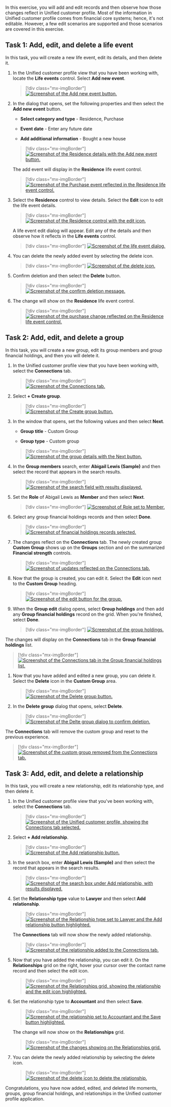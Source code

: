In this exercise, you will add and edit records and then observe how those changes reflect in Unified customer profile. Most of the information in Unified customer profile comes from financial core systems; hence, it's not editable. However, a few edit scenarios are supported and those scenarios are covered in this exercise.

## Task 1: Add, edit, and delete a life event

In this task, you will create a new life event, edit its details, and then delete it.

1.  In the Unified customer profile view that you have been working with, locate the **Life events** control. Select **Add new event**.

	> [!div class="mx-imgBorder"]
	> [![Screenshot of the Add new event button.](../media/add-new-event.png)](../media/add-new-event.png#lightbox)

1.  In the dialog that opens, set the following properties and then select the **Add new event** button.

	- **Select category and type** - Residence, Purchase
	
	- **Event date** - Enter any future date 
	
	- **Add additional information** - Bought a new house

	> [!div class="mx-imgBorder"]
	> [![Screenshot of the Residence details with the Add new event button.](../media/residence-event.png)](../media/residence-event.png#lightbox)

    The add event will display in the **Residence** life event control.

	> [!div class="mx-imgBorder"]
	> [![Screenshot of the Purchase event reflected in the Residence life event control.](../media/purchase.png)](../media/purchase.png#lightbox)

1.  Select the **Residence** control to view details. Select the **Edit** icon to edit the life event details.

	> [!div class="mx-imgBorder"]
	> [![Screenshot of the Residence control with the edit icon.](../media/edit.png)](../media/edit.png#lightbox)

    A life event edit dialog will appear. Edit any of the details and then observe how it reflects in the **Life events** control.

	> [!div class="mx-imgBorder"]
	> [![Screenshot of the life event dialog.](../media/life-event-dialog.png)](../media/life-event-dialog.png#lightbox)

1.  You can delete the newly added event by selecting the delete icon.

	> [!div class="mx-imgBorder"]
	> [![Screenshot of the delete icon.](../media/delete.png)](../media/delete.png#lightbox)

1.  Confirm deletion and then select the **Delete** button.

	> [!div class="mx-imgBorder"]
	> [![Screenshot of the confirm deletion message.](../media/confirm-deletion.png)](../media/confirm-deletion.png#lightbox)

1.  The change will show on the **Residence** life event control.

	> [!div class="mx-imgBorder"]
	> [![Screenshot of the purchase change reflected on the Residence life event control.](../media/change.png)](../media/change.png#lightbox)

## Task 2: Add, edit, and delete a group

In this task, you will create a new group, edit its group members and group financial holdings, and then you will delete it.

1.  In the Unified customer profile view that you have been working with, select the **Connections** tab.

	> [!div class="mx-imgBorder"]
	> [![Screenshot of the Connections tab.](../media/connections-tab.png)](../media/connections-tab.png#lightbox)

1.  Select **+ Create group**.

	> [!div class="mx-imgBorder"]
	> [![Screenshot of the Create group button.](../media/create-group.png)](../media/create-group.png#lightbox)

1.  In the window that opens, set the following values and then select **Next**.

	- **Group title** - Custom Group
	
	- **Group type** - Custom group

	> [!div class="mx-imgBorder"]
	> [![Screenshot of the group details with the Next button.](../media/next.png)](../media/next.png#lightbox)

1.  In the **Group members** search, enter **Abigail Lewis (Sample)** and then select the record that appears in the search results.

	> [!div class="mx-imgBorder"]
	> [![Screenshot of the search field with results displayed.](../media/search.png)](../media/search.png#lightbox)

1.  Set the **Role** of Abigail Lewis as **Member** and then select **Next**.

	> [!div class="mx-imgBorder"]
	> [![Screenshot of Role set to Member.](../media/role.png)](../media/role.png#lightbox)

1.  Select any group financial holdings records and then select **Done**.

	> [!div class="mx-imgBorder"]
	> [![Screenshot of financial holdings records selected.](../media/financial-records.png)](../media/financial-records.png#lightbox)

1.  The changes reflect on the **Connections** tab. The newly created group **Custom Group** shows up on the **Groups** section and on the summarized **Financial strength** controls.

	> [!div class="mx-imgBorder"]
	> [![Screenshot of updates reflected on the Connections tab.](../media/updates.png)](../media/updates.png#lightbox)

1.  Now that the group is created, you can edit it. Select the **Edit** icon next to the **Custom Group** heading.

	> [!div class="mx-imgBorder"]
	> [![Screenshot of the edit button for the group.](../media/edit-group.png)](../media/edit-group.png#lightbox)

1.  When the **Group edit** dialog opens, select **Group holdings** and then add any **Group financial holdings** record on the grid. When you're finished, select **Done**.

	> [!div class="mx-imgBorder"]
	> [![Screenshot of the group holdings.](../media/group-holdings.png)](../media/group-holdings.png#lightbox)

   The changes will display on the **Connections** tab in the **Group financial holdings** list.

   > [!div class="mx-imgBorder"]
   > [![Screenshot of the Connections tab in the Group financial holdings list.](../media/holdings-list.png)](../media/holdings-list.png#lightbox)

1. Now that you have added and edited a new group, you can delete it. Select the **Delete** icon in the **Custom Group** area.

	> [!div class="mx-imgBorder"]
	> [![Screenshot of the Delete group button.](../media/delete-group.png)](../media/delete-group.png#lightbox)

1. In the **Delete group** dialog that opens, select **Delete**.

	> [!div class="mx-imgBorder"]
	> [![Screenshot of the Delte group dialog to confirm deletion.](../media/delete-confirmation.png)](../media/delete-confirmation.png#lightbox)

The **Connections** tab will remove the custom group and reset to the previous experience.

> [!div class="mx-imgBorder"]
> [![Screenshot of the custom group removed from the Connections tab.](../media/group-removed.png)](../media/group-removed.png#lightbox)

## Task 3: Add, edit, and delete a relationship

In this task, you will create a new relationship, edit its relationship type, and then delete it.

1.  In the Unified customer profile view that you've been working with, select the **Connections** tab.

	> [!div class="mx-imgBorder"]
	> [![Screenshot of the Unified customer profile, showing the Connections tab selected.](../media/connections-tab.png)](../media/connections-tab.png#lightbox)

1.  Select **+ Add relationship**.

	> [!div class="mx-imgBorder"]
	> [![Screenshot of the Add relationship button.](../media/add-relationship.png)](../media/add-relationship.png#lightbox)

1. In the search box, enter **Abigail Lewis (Sample)** and then select the record that appears in the search results.

	> [!div class="mx-imgBorder"]
	> [![Screenshot of the search box under Add relationship, with results displayed.](../media/search-box.png)](../media/search-box.png#lightbox)

1. Set the **Relationship type** value to **Lawyer** and then select **Add relationship**.

	> [!div class="mx-imgBorder"]
	> [![Screenshot of the Relationship type set to Lawyer and the Add relationship button highlighted.](../media/relationship.png)](../media/relationship.png#lightbox)

   The **Connections** tab will now show the newly added relationship.

	> [!div class="mx-imgBorder"]
	> [![Screenshot of the relationship added to the Connections tab.](../media/relationship-added.png)](../media/relationship-added.png#lightbox)

1. Now that you have added the relationship, you can edit it. On the **Relationships** grid on the right, hover your cursor over the contact name record and then select the edit icon.

	> [!div class="mx-imgBorder"]
	> [![Screenshot of the Relationships grid, showing the relationship and the edit icon highlighted.](../media/edit-relationship.png)](../media/edit-relationship.png#lightbox)

1. Set the relationship type to **Accountant** and then select **Save**.

	> [!div class="mx-imgBorder"]
	> [![Screenshot of the relationship set to Accountant and the Save button highlighted.](../media/accountant.png)](../media/accountant.png#lightbox)

   The change will now show on the **Relationships** grid.

	> [!div class="mx-imgBorder"]
	> [![Screenshot of the changes showing on the Relationships grid.](../media/relationship-grid.png)](../media/relationship-grid.png#lightbox)

1. You can delete the newly added relationship by selecting the delete icon.

	> [!div class="mx-imgBorder"]
	> [![Screenshot of the delete icon to delete the relationship.](../media/delete-relationship.png)](../media/delete-relationship.png#lightbox)

Congratulations, you have now added, edited, and deleted life moments, groups, group financial holdings, and relationships in the Unified customer profile application.

